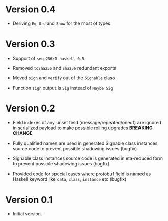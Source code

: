 # Version 0.4

- Deriving `Eq`, `Ord` and `Show` for the most of types

# Version 0.3

- Support of `secp256k1-haskell-0.5`

- Removed `toSha256` and `Sha256` redundant exports

- Moved `sign` and `verify` out of the `Signable` class

- Function `sign` output is `Sig` instead of `Maybe Sig`

# Version 0.2

- Field indexes of any unset field (message/repeated/oneof) are ignored in serialized payload to make possible rolling upgrades **BREAKING CHANGE**

- Fully qualified names are used in generated Signable class instances source code to prevent possible shadowing issues (bugfix)

- Signable class instances source code is generated in eta-reduced form to prevent possible shadowing issues (bugfix)

- Provided code for special cases where protobuf field is named as Haskell keyword like `data`, `class`, `instance` etc (bugfix)

# Version 0.1

- Initial version.
